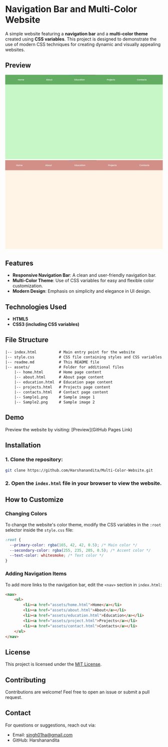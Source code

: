 # Navigation Bar and Multi-Color Website  

A simple website featuring a **navigation bar** and a **multi-color theme** created using **CSS variables**. This project is designed to demonstrate the use of modern CSS techniques for creating dynamic and visually appealing websites.

## Preview

![Multi Color Website Preview - Green](assets/Sample1.png)
![Multi Color Website Preview - Brown](assets/Sample2.png)

## Features  

- **Responsive Navigation Bar**: A clean and user-friendly navigation bar.  
- **Multi-Color Theme**: Use of CSS variables for easy and flexible color customization.  
- **Modern Design**: Emphasis on simplicity and elegance in UI design.  

## Technologies Used  

- **HTML5**  
- **CSS3 (including CSS variables)**  

## File Structure 

```plaintext
|-- index.html          # Main entry point for the website
|-- style.css           # CSS file containing styles and CSS variables
|-- readme.md           # This README file
|-- assets/             # Folder for additional files
    |-- home.html       # Home page content
    |-- about.html      # About page content
    |-- education.html  # Education page content
    |-- projects.html   # Projects page content
    |-- contacts.html   # Contact page content
    |-- Sample1.png     # Sample image 1
    |-- Sample2.png     # Sample image 2
```

## Demo

Preview the website by visiting: [Preview](GitHub Pages Link) 

## Installation

### 1. Clone the repository:
```bash
git clone https://github.com/Harshanandita/Multi-Color-Website.git
```

### 2. Open the `index.html` file in your browser to view the website.

## How to Customize

### Changing Colors

To change the website's color theme, modify the CSS variables in the `:root` selector inside the `style.css` file:
```css
:root {
  --primary-color: rgba(165, 42, 42, 0.5); /* Main color */
  --secondary-color: rgba(255, 235, 205, 0.5); /* Accent color */
  --text-color: whitesmoke; /* Text color */
}
```

### Adding Navigation Items

To add more links to the navigation bar, edit the `<nav>` section in `index.html`:
```html
<nav>
    <ul>
        <li><a href="assets/home.html">Home</a></li>
        <li><a href="assets/about.html">About</a></li>
        <li><a href="assets/education.html">Education</a></li>
        <li><a href="assets/project.html">Projects</a></li>
        <li><a href="assets/contact.html">Contacts</a></li>
    </ul>
</nav>	
```

## License

This project is licensed under the [MIT License](abcd).

## Contributing

Contributions are welcome! Feel free to open an issue or submit a pull request.

## Contact

For questions or suggestions, reach out via:

- Email: singh01ha@gmail.com
- GitHub: Harshanandita